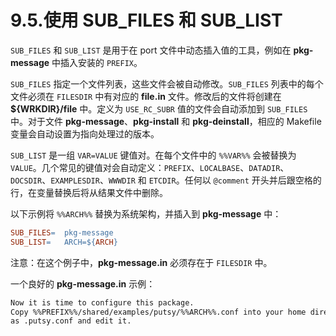# 9.5.使用 SUB\_FILES 和 SUB\_LIST

`SUB_FILES` 和 `SUB_LIST` 是用于在 port 文件中动态插入值的工具，例如在 **pkg-message** 中插入安装的 `PREFIX`。

`SUB_FILES` 指定一个文件列表，这些文件会被自动修改。`SUB_FILES` 列表中的每个文件必须在 `FILESDIR` 中有对应的 **file.in** 文件。修改后的文件将创建在 **\${WRKDIR}/file** 中。定义为 `USE_RC_SUBR` 值的文件会自动添加到 `SUB_FILES` 中。对于文件 **pkg-message**、**pkg-install** 和 **pkg-deinstall**，相应的 Makefile 变量会自动设置为指向处理过的版本。

`SUB_LIST` 是一组 `VAR=VALUE` 键值对。在每个文件中的 `%%VAR%%` 会被替换为 `VALUE`。几个常见的键值对会自动定义：`PREFIX`、`LOCALBASE`、`DATADIR`、`DOCSDIR`、`EXAMPLESDIR`、`WWWDIR` 和 `ETCDIR`。任何以 `@comment` 开头并后跟空格的行，在变量替换后将从结果文件中删除。

以下示例将 `%%ARCH%%` 替换为系统架构，并插入到 **pkg-message** 中：

```makefile
SUB_FILES=	pkg-message
SUB_LIST=	ARCH=${ARCH}
```

注意：在这个例子中，**pkg-message.in** 必须存在于 `FILESDIR` 中。

一个良好的 **pkg-message.in** 示例：

```makefile
Now it is time to configure this package.
Copy %%PREFIX%%/shared/examples/putsy/%%ARCH%%.conf into your home directory
as .putsy.conf and edit it.
```
